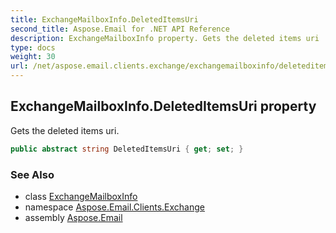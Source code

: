 ```yaml
---
title: ExchangeMailboxInfo.DeletedItemsUri
second_title: Aspose.Email for .NET API Reference
description: ExchangeMailboxInfo property. Gets the deleted items uri
type: docs
weight: 30
url: /net/aspose.email.clients.exchange/exchangemailboxinfo/deleteditemsuri/
---
```

## ExchangeMailboxInfo.DeletedItemsUri property

Gets the deleted items uri.

```csharp
public abstract string DeletedItemsUri { get; set; }
```

### See Also

* class [ExchangeMailboxInfo](../)
* namespace [Aspose.Email.Clients.Exchange](../../exchangemailboxinfo/)
* assembly [Aspose.Email](../../../)



